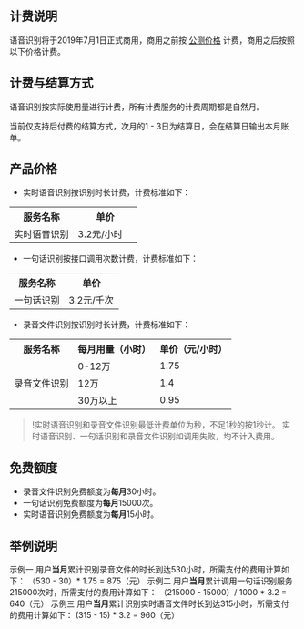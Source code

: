 ## 计费说明
语音识别将于2019年7月1日正式商用，商用之前按 [公测价格](https://cloud.tencent.com/document/product/441/35246) 计费，商用之后按照以下价格计费。

## 计费与结算方式
语音识别按实际使用量进行计费，所有计费服务的计费周期都是自然月。

当前仅支持后付费的结算方式，次月的1 - 3日为结算日，会在结算日输出本月账单。

## 产品价格
- 实时语音识别按识别时长计费，计费标准如下：

<table >
  <tr>
    <th>服务名称</th>
    <th>单价</th>
  </tr>
  <tr>
    <td width="50%">实时语音识别</td>
    <td width="50%"> 3.2元/小时</td>
  </tr>

</table>

- 一句话识别按接口调用次数计费，计费标准如下：
<table >
  <tr>
    <th>服务名称</th>
    <th>单价</th>
  </tr>
  <tr>
    <td width="50%">一句话识别</td>
    <td width="50%"> 3.2元/千次</td>
  </tr>

</table>

- 录音文件识别按识别时长计费，计费标准如下：



<table>
     <tr>
         <th>服务名称</th>  
         <th>每月用量（小时）</th>  
         <th>单价（元/小时）</th>  
     </tr>
  <tr>      
         <td rowspan="3">录音文件识别</td>   
      <td> 0-12万</td>   
      <td>1.75 </td>   
     </tr> 
  <tr>
      <td>12万</td>   
      <td>1.4 </td>
     </tr> 
  <tr>      
         <td>30万以上</td>   
      <td>0.95</td>   
      
</table>

>!实时语音识别和录音文件识别最低计费单位为秒，不足1秒的按1秒计。
   实时语音识别、一句话识别和录音文件识别如调用失败，均不计入费用。
			 
## 免费额度
- 录音文件识别免费额度为**每月**30小时。
- 一句话识别免费额度为**每月**15000次。
- 实时语音识别免费额度为**每月**15小时。
## 举例说明
示例一
用户**当月**累计识别录音文件的时长到达530小时，所需支付的费用计算如下：
（530 - 30）* 1.75 = 875（元）
示例二
用户**当月**累计调用一句话识别服务215000次时，所需支付的费用计算如下：
（215000 - 15000）/ 1000 * 3.2 = 640（元）
示例三
用户**当月**累计识别实时语音文件时长到达315小时，所需支付的费用计算如下：
(315 - 15) * 3.2 = 960（元）

